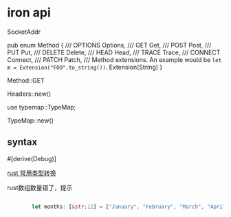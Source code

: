 # iron api

SocketAddr


pub enum Method {
    /// OPTIONS
    Options,
    /// GET
    Get,
    /// POST
    Post,
    /// PUT
    Put,
    /// DELETE
    Delete,
    /// HEAD
    Head,
    /// TRACE
    Trace,
    /// CONNECT
    Connect,
    /// PATCH
    Patch,
    /// Method extensions. An example would be `let m = Extension("FOO".to_string())`.
    Extension(String)
}

Method::GET

Headers::new()


use typemap::TypeMap;

TypeMap::new()



## syntax

#[derive(Debug)]


[rust 常用类型转换](https://www.jianshu.com/p/7b4a74856cdd)

rust数组数量错了，提示

```rust

        let months: [&str;12] = ["January", "February", "March", "April", "May", "June", "July", "August", "September", "October", "November", "December"];//mismatched types [E0308] expected `[&str; 11]`, found `[&str; 12]`
```

